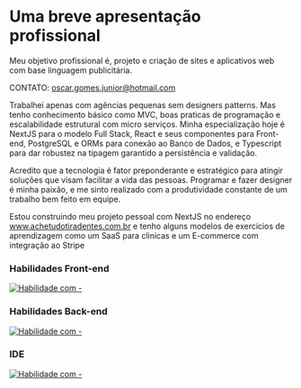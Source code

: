 # Uma breve apresentação profissional

Meu objetivo profissional é, projeto e criação de sites e aplicativos web com base linguagem publicitária.

CONTATO: oscar.gomes.junior@hotmail.com

Trabalhei apenas com agências pequenas sem designers patterns. Mas tenho conhecimento básico como MVC, boas praticas de programação e escalabilidade estrutural com micro serviços. Minha especialização hoje é NextJS para o modelo Full Stack, React e seus componentes para Front-end, PostgreSQL e ORMs para conexão ao Banco de Dados, e Typescript para dar robustez na tipagem garantido a persistência e validação.

Acredito que a tecnologia é fator preponderante e estratégico para atingir soluções que visam facilitar a vida das pessoas. Programar e fazer designer é minha paixão, e me sinto realizado com a produtividade constante de um trabalho bem feito em equipe.

Estou construindo meu projeto pessoal com NextJS no endereço www.achetudotiradentes.com.br e tenho alguns modelos de exercícios de aprendizagem como um SaaS para clinicas e um E-commerce com integração ao Stripe

### Habilidades Front-end

[![Habilidade com - ](https://skillicons.dev/icons?i=js,ts,react,tailwind,html,css,svg,figma,ai,ps)](https://skillicons.dev)

### Habilidades Back-end

[![Habilidade com - ](https://skillicons.dev/icons?i=nodejs,nextjs,postgres,mysql,aws,netlify,vercel)](https://skillicons.dev)

### IDE

[![Habilidade com - ](https://skillicons.dev/icons?i=vscode)](https://skillicons.dev)
